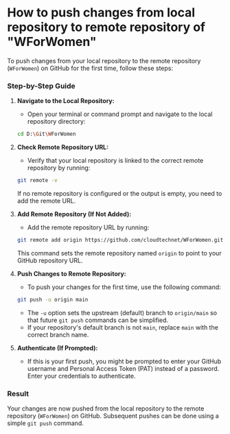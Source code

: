 # How to push changes from local repository to remote repository of "WForWomen"

To push changes from your local repository to the remote repository (`WForWomen`) on GitHub for the first time, follow these steps:

### Step-by-Step Guide

1. **Navigate to the Local Repository:**
   - Open your terminal or command prompt and navigate to the local repository directory:

   ```bash
   cd D:\Git\WForWomen
   ```

2. **Check Remote Repository URL:**
   - Verify that your local repository is linked to the correct remote repository by running:

   ```bash
   git remote -v
   ```
   If no remote repository is configured or the output is empty, you need to add the remote URL.

3. **Add Remote Repository (If Not Added):**
   - Add the remote repository URL by running:

   ```bash
   git remote add origin https://github.com/cloudtechnet/WForWomen.git
   ```
   This command sets the remote repository named `origin` to point to your GitHub repository URL.

4. **Push Changes to Remote Repository:**
   - To push your changes for the first time, use the following command:

   ```bash
   git push -u origin main
   ```
   - The `-u` option sets the upstream (default) branch to `origin/main` so that future `git push` commands can be simplified.
   - If your repository's default branch is not `main`, replace `main` with the correct branch name.

5. **Authenticate (If Prompted):**
   - If this is your first push, you might be prompted to enter your GitHub username and Personal Access Token (PAT) instead of a password. Enter your credentials to authenticate.

### Result

Your changes are now pushed from the local repository to the remote repository (`WForWomen`) on GitHub. Subsequent pushes can be done using a simple `git push` command.